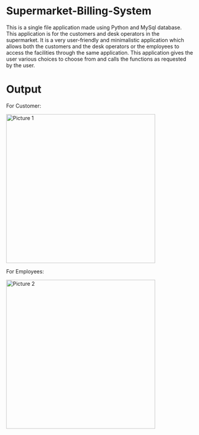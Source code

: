 # Supermarket-Billing-System
This is a single file application made using Python and MySql database. This application is for the customers and desk operators in the supermarket. It is a very user-friendly and minimalistic application which allows both the customers and the desk operators or the employees to access the facilities through the same application. This application gives the user various choices to choose from and calls the functions as requested by the user.

# Output
For Customer:

<img width="401" alt="Picture 1" src="https://user-images.githubusercontent.com/69633057/93687681-16798300-fadd-11ea-8e5f-d18432ed9a22.png">

For Employees:

<img width="401" alt="Picture 2" src="https://user-images.githubusercontent.com/69633057/93687701-3b6df600-fadd-11ea-834e-5b17f2e67ba4.png">
